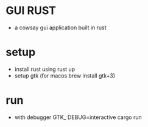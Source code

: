 # GUI RUST

- a cowsay gui application built in rust

# setup

- install rust using rust up
- setup gtk (for macos brew install gtk+3)

# run

- with debugger GTK_ DEBUG=interactive cargo run
